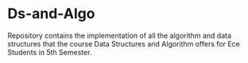 # Ds-and-Algo
Repository contains the implementation of all the algorithm and data structures that the course Data Structures and Algorithm offers for Ece Students in 5th Semester.
